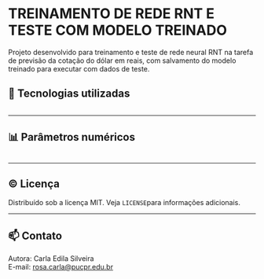 # TREINAMENTO DE REDE RNT E TESTE COM MODELO TREINADO  
Projeto desenvolvido para treinamento e teste de rede neural RNT na tarefa de previsão da cotação do dólar em reais, com salvamento do modelo treinado para executar com dados de teste.   

## 🧰 Tecnologias utilizadas  
```python
```
---  
## 📊 Parâmetros numéricos     
<img src=''>  

---  
## ©️ Licença  
Distribuído sob a licença MIT. Veja `LICENSE`para informações adicionais.    

---  
## 📫 Contato  
Autora: Carla Edila Silveira  
E-mail: rosa.carla@pucpr.edu.br  
